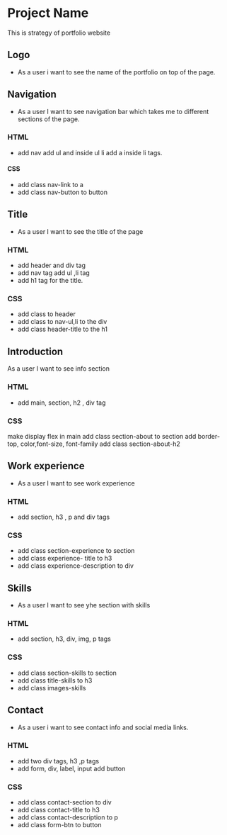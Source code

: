 # Project Name

This is strategy of portfolio website

## Logo

- As a user i want to see the name of the portfolio on top of the page.

## Navigation

- As a user I want to see navigation bar which takes me to different sections of
  the page.

### HTML

- add nav add ul and inside ul li add a inside li tags.

#### CSS

- add class nav-link to a
- add class nav-button to button

## Title

- As a user I want to see the title of the page

### HTML

- add header and div tag
- add nav tag add ul ,li tag
- add h1 tag for the title.

### CSS

- add class to header
- add class to nav-ul,li to the div
- add class header-title to the h1

## Introduction

As a user I want to see info section

### HTML

- add main, section, h2 , div tag

### CSS

make display flex in main add class section-about to section add border-top,
color,font-size, font-family add class section-about-h2

## Work experience

- As a user I want to see work experience

### HTML

- add section, h3 , p and div tags

### CSS

- add class section-experience to section
- add class experience- title to h3
- add class experience-description to div

## Skills

- As a user I want to see yhe section with skills

### HTML

- add section, h3, div, img, p tags

### CSS

- add class section-skills to section
- add class title-skills to h3
- add class images-skills

## Contact

- As a user i want to see contact info and social media links.

### HTML

- add two div tags, h3 ,p tags
- add form, div, label, input add button

### CSS

- add class contact-section to div
- add class contact-title to h3
- add class contact-description to p
- add class form-btn to button
